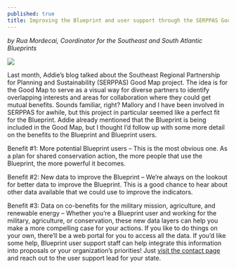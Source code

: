 ```yaml
---
published: true
title: Improving the Blueprint and user support through the SERPPAS Good Map
---
```

_by Rua Mordecai, Coordinator for the Southeast and South Atlantic Blueprints_

![]({{site.baseurl}}/images/serppas_logo_green.png)

Last month, Addie’s blog talked about the Southeast Regional Partnership for Planning and Sustainability (SERPPAS) Good Map project. The idea is for the Good Map to serve as a visual way for diverse partners to identify overlapping interests and areas for collaboration where they could get mutual benefits. Sounds familiar, right? Mallory and I have been involved in SERPPAS for awhile, but this project in particular seemed like a perfect fit for the Blueprint. Addie already mentioned that the Blueprint is being included in the Good Map, but I thought I’d follow up with some more detail on the benefits to the Blueprint and Blueprint users.

Benefit #1: More potential Blueprint users – This is the most obvious one. As a plan for shared conservation action, the more people that use the Blueprint, the more powerful it becomes.

Benefit #2: New data to improve the Blueprint – We’re always on the lookout for better data to improve the Blueprint. This is a good chance to hear about other data available that we could use to improve the indicators.

Benefit #3: Data on co-benefits for the military mission, agriculture, and renewable energy – Whether you’re a Blueprint user and working for the military, agriculture, or conservation, these new data layers can help you make a more compelling case for your actions. If you like to do things on your own, there’ll be a web portal for you to access all the data. If you’d like some help, Blueprint user support staff can help integrate this information into proposals or your organization’s priorities! Just [visit the contact page](http://secassoutheast.org/contact) and reach out to the user support lead for your state.
